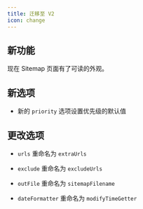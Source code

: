 ```yaml
---
title: 迁移至 V2
icon: change
---
```


## 新功能

现在 Sitemap 页面有了可读的外观。

## 新选项

- 新的 `priority` 选项设置优先级的默认值

## 更改选项

- `urls` 重命名为 `extraUrls`

- `exclude` 重命名为 `excludeUrls`

- `outFile` 重命名为 `sitemapFilename`

- `dateFormatter` 重命名为 `modifyTimeGetter`
